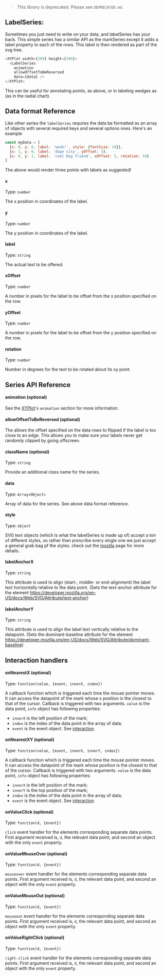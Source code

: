 > This library is deprecated. Please see `DEPRECATED.md`.

## LabelSeries:

<!-- INJECT:"LabelSeriesExampleWithLink" -->

Sometimes you just need to write on your data, and labelSeries has your back. This simple series has a similar API as the markSeries except it adds a label property to each of the rows. This label is then rendered as part of the svg tree.

```javascript
<XYPlot width={300} height={300}>
  <LabelSeries
    animation
    allowOffsetToBeReversed
    data={data} />
</XYPlot>
```
This can be useful for annotating points, as above, or in labeling wedges as (as in the radial chart).

## Data format Reference

Like other series the `labelSeries` requires the data be formatted as an array of objects with several required keys and several options ones. Here's an example


```javascript
const myData = [
  {x: 0, y: 0, label: 'woah!', style: {fontSize: 10}},
  {x: 1, y: 0, label: 'dope city', yOffset: 5},
  {x: 0, y: 1, label: 'cool Dog friend', xOffset: 5, rotation: 34}
]
```

The above would render three points with labels as suggested!

#### x

Type: `number`

The x position in coordinates of the label.

#### y

Type: `number`

The y position in coordinates of the label.

#### label

Type: `string`

The actual text to be offered.

#### xOffset

Type: `number`

A number in pixels for the label to be offset from the x position specified on the row.

#### yOffset

Type: `number`

A number in pixels for the label to be offset from the y position specified on the row.

#### rotation

Type: `number`

Number in degrees for the text to be rotated about its xy point.


## Series API Reference

#### animation (optional)
See the [XYPlot](xy-plot.md)'s `animation` section for more information.

#### allowOffsetToBeReversed (optional)
The allows the offset specified on the data rows to flipped if the label is too close to an edge. This allows you to make sure your labels never get randomly clipped by going offscreen.

#### className (optional)

Type: `string`

Provide an additional class name for the series.

#### data

Type: `Array<Object>`

Array of data for the series. See above data format reference.

#### style

Type: `object`

SVG text objects (which is what the labelSeries is made up of) accept a ton of different styles, so rather than prescribe every single one we just accept a general grab bag pf the styles. check out the [mozilla](https://developer.mozilla.org/en-US/docs/Web/SVG/Element/text) page for more details.

#### labelAnchorX

Type: `string`

This attribute is used to align (start-, middle- or end-alignment) the label text horizontally relative to the data point. (Sets the text-anchor attribute for the element https://developer.mozilla.org/en-US/docs/Web/SVG/Attribute/text-anchor)

#### labelAnchorY

Type: `string`

This attribute is used to align the label text vertically relative to the datapoint. (Sets the dominant-baseline attribute for the element https://developer.mozilla.org/en-US/docs/Web/SVG/Attribute/dominant-baseline)

## Interaction handlers
#### onNearestX (optional)

Type: `function(value, {event, innerX, index})`

A callback function which is triggered each time the mouse pointer moves. It can access the datapoint of the mark whose x position is the closest to that of the cursor.
Callback is triggered with two arguments. `value` is the data point, `info` object has following properties:
- `innerX` is the left position of the mark;
- `index` is the index of the data point in the array of data;
- `event` is the event object.
See [interaction](interaction.md)

#### onNearestXY (optional)

Type: `function(value, {event, innerX, innerY, index})`

A callback function which is triggered each time the mouse pointer moves. It can access the datapoint of the mark whose position is the closest to that of the cursor.
Callback is triggered with two arguments. `value` is the data point, `info` object has following properties:
- `innerX` is the left position of the mark;
- `innerY` is the top position of the mark;
- `index` is the index of the data point in the array of data;
- `event` is the event object.
See [interaction](interaction.md)

#### onValueClick (optional)

Type: `function(d, {event})`

`click` event handler for the elements corresponding separate data points. First argument received is, `d`, the relevant data point, and second an object with the only `event` property.

#### onValueMouseOver (optional)

Type: `function(d, {event})`

`mouseover` event handler for the elements corresponding separate data points. First argument received is, `d`, the relevant data point, and second an object with the only `event` property.

#### onValueMouseOut (optional)

Type: `function(d, {event})`

`mouseout` event handler for the elements corresponding separate data points. First argument received is, `d`, the relevant data point, and second an object with the only `event` property.

#### onValueRightClick (optional)

Type: `function(d, {event})`

`right-click` event handler for the elements corresponding separate data points. First argument received is, `d`, the relevant data point, and second an object with the only `event` property.
